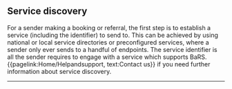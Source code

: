 ## Service discovery 

For a sender making a booking or referral, the first step is to establish a service (including the identifier) to send to. This can be achieved by using national or local service directories or preconfigured services, where a sender only ever sends to a handful of endpoints. The service identifier is all the sender requires to engage with a service which supports BaRS. {{pagelink:Home/Helpandsupport, text:Contact us}}  if you need further information about service discovery.

<hr>
<br>